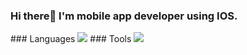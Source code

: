 ### Hi there👋 I'm mobile app developer using IOS.

<!--
**Seokwon5/Seokwon5** is a ✨ _special_ ✨ repository because its `README.md` (this file) appears on your GitHub profile.

Here are some ideas to get you started:

- 🔭 I’m currently working on ...
- 🌱 I’m currently learning ...
- 👯 I’m looking to collaborate on ...
- 🤔 I’m looking for help with ...
- 💬 Ask me about ...
- 📫 How to reach me: ...
- 😄 Pronouns: ...
- ⚡ Fun fact: ...
--> ### Languages
<img src="https://img.shields.io/badge/IOS-000000?style=flat-square&logo=IOS&logoColor=white"/> 
### Tools 
<img src="https://img.shields.io/badge/Firebase-FFCA28?style=flat-square&logo=firebase&logoColor=white"/>

